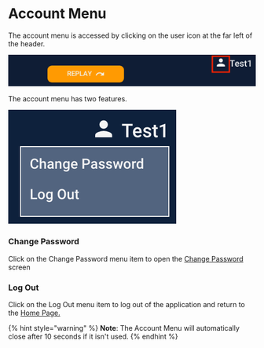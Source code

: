 # Account Menu



The account menu is accessed by clicking on the user icon at the far left of the header.

![](../../../.gitbook/assets/image%20%2813%29.png)

The account menu has two features.

![](../../../.gitbook/assets/image%20%287%29.png)

### Change Password

Click on the Change Password menu item to open the [Change Password](../change-password.md) screen

### Log Out

Click on the Log Out menu item to log out of the application and return to the [Home Page.](../home-page.md)

{% hint style="warning" %}
**Note**: The Account Menu will automatically close after 10 seconds if it isn't used.
{% endhint %}

